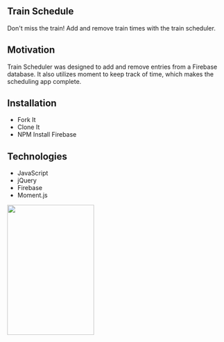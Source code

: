 ## Train Schedule
Don't miss the train! Add and remove train times with the train scheduler.

## Motivation
Train Scheduler was designed to add and remove entries from a Firebase database. It also utilizes moment to keep track of time, which makes the scheduling app complete.

## Installation
* Fork It
* Clone It
* NPM Install Firebase

## Technologies
* JavaScript 
* jQuery
* Firebase
* Moment.js


<img src="https://images.unsplash.com/photo-1543967625-f24827a5fdb8?ixlib=rb-1.2.1&ixid=eyJhcHBfaWQiOjEyMDd9&w=1000&q=80" data-canonical-src="https://images.unsplash.com/photo-1543967625-f24827a5fdb8?ixlib=rb-1.2.1&ixid=eyJhcHBfaWQiOjEyMDd9&w=1000&q=80" width="200" height="300" />


